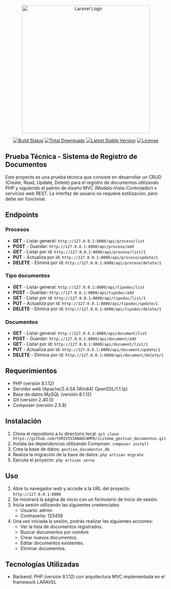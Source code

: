 <p align="center"><a href="https://laravel.com" target="_blank"><img src="https://raw.githubusercontent.com/laravel/art/master/logo-lockup/5%20SVG/2%20CMYK/1%20Full%20Color/laravel-logolockup-cmyk-red.svg" width="400" alt="Laravel Logo"></a></p>

<p align="center">
<a href="https://github.com/laravel/framework/actions"><img src="https://github.com/laravel/framework/workflows/tests/badge.svg" alt="Build Status"></a>
<a href="https://packagist.org/packages/laravel/framework"><img src="https://img.shields.io/packagist/dt/laravel/framework" alt="Total Downloads"></a>
<a href="https://packagist.org/packages/laravel/framework"><img src="https://img.shields.io/packagist/v/laravel/framework" alt="Latest Stable Version"></a>
<a href="https://packagist.org/packages/laravel/framework"><img src="https://img.shields.io/packagist/l/laravel/framework" alt="License"></a>
</p>

## Prueba Técnica - Sistema de Registro de Documentos

Este proyecto es una prueba técnica que consiste en desarrollar un CRUD (Create, Read, Update, Delete) para el registro de documentos utilizando PHP y siguiendo el patrón de diseño MVC (Modelo-Vista-Controlador) o servicios web REST. La interfaz de usuario no requiere estilización, pero debe ser funcional.

## Endpoints

### Procesos
- **GET** - Listar general: `http://127.0.0.1:8000/api/proceso/list`
- **POST** - Guardar: `http://127.0.0.1:8000/api/proceso/add`
- **GET** - Listar por id: `http://127.0.0.1:8000/api/proceso/list/1`
- **PUT** - Actualiza por id: `http://127.0.0.1:8000/api/proceso/update/1`
- **DELETE** - Elimina por id: `http://127.0.0.1:8000/api/proceso/delete/1`

### Tipo documentos
- **GET** - Listar general: `http://127.0.0.1:8000/api/tipodoc/list`
- **POST** - Guardar: `http://127.0.0.1:8000/api/tipodoc/add`
- **GET** - Listar por id: `http://127.0.0.1:8000/api/tipodoc/list/1`
- **PUT** - Actualiza por id: `http://127.0.0.1:8000/api/tipodoc/update/1`
- **DELETE** - Elimina por id: `http://127.0.0.1:8000/api/tipodoc/delete/1`

### Documentos
- **GET** - Listar general: `http://127.0.0.1:8000/api/document/list`
- **POST** - Guardar: `http://127.0.0.1:8000/api/document/add`
- **GET** - Listar por id: `http://127.0.0.1:8000/api/document/list/1`
- **PUT** - Actualiza por id: `http://127.0.0.1:8000/api/document/update/1`
- **DELETE** - Elimina por id: `http://127.0.0.1:8000/api/document/delete/1`


## Requerimientos

- PHP (versión 8.1.12)
- Servidor web (Apache/2.4.54 (Win64) OpenSSL/1.1.1p)
- Base de datos MySQL (versión 8.1.12)
- Git (versión 2.40.0)
- Composer (versión 2.5.8)

## Instalación

1. Clona el repositorio a tu directorio local: `git clone https://github.com/YURIVIVIANAOCAMPO/sistema_gestion_documentos.git`
2. Instala las dependencias utilizando Composer: `composer install`
3. Crea la base de datos: `gestion_documentos_db`
4. Realiza la migración de la base de datos: `php artisan migrate`
5. Ejecuta el proyecto: `php artisan serve`

## Uso

1. Abre tu navegador web y accede a la URL del proyecto: `http://127.0.0.1:8000`
2. Se mostrará la página de inicio con un formulario de inicio de sesión.
3. Inicia sesión utilizando las siguientes credenciales:
   - Usuario: admin
   - Contraseña: 123456
4. Una vez iniciada la sesión, podrás realizar las siguientes acciones:
   - Ver la lista de documentos registrados.
   - Buscar documentos por nombre.
   - Crear nuevos documentos.
   - Editar documentos existentes.
   - Eliminar documentos.

## Tecnologías Utilizadas

- Backend: PHP (versión 8.1.12) con arquitectura MVC implementada en el framework LARAVEL







